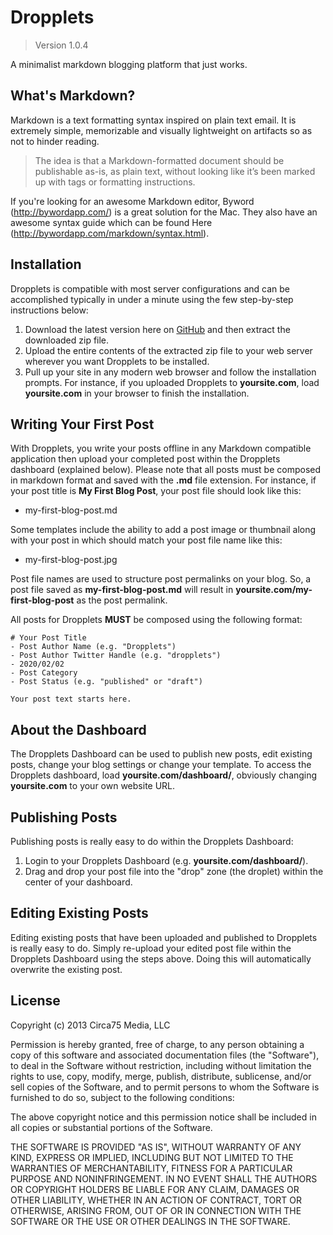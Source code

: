 Dropplets
=========

> Version 1.0.4

A minimalist markdown blogging platform that just works.

## What's Markdown?
Markdown is a text formatting syntax inspired on plain text email. It is extremely simple, memorizable and visually lightweight on artifacts so as not to hinder reading.

> The idea is that a Markdown-formatted document should be publishable as-is, as plain text, without looking like it’s been marked up with tags or formatting instructions.

If you're looking for an awesome Markdown editor, Byword (http://bywordapp.com/) is a great solution for the Mac. They also have an awesome syntax guide which can be found Here (http://bywordapp.com/markdown/syntax.html).

## Installation
Dropplets is compatible with most server configurations and can be accomplished typically in under a minute using the few step-by-step instructions below:

1. Download the latest version here on [GitHub](https://github.com/circa75/dropplets/archive/master.zip) and then extract the downloaded zip file.
3. Upload the entire contents of the extracted zip file to your web server wherever you want Dropplets to be installed. 
4. Pull up your site in any modern web browser and follow the installation prompts. For instance, if you uploaded Dropplets to **yoursite.com**, load **yoursite.com** in your browser to finish the installation.

## Writing Your First Post
With Dropplets, you write your posts offline in any Markdown compatible application then upload your completed post within the Dropplets dashboard (explained below). Please note that all posts must be composed in markdown format and saved with the **.md** file extension. For instance, if your post title is **My First Blog Post**, your post file should look like this:

- my-first-blog-post.md

Some templates include the ability to add a post image or thumbnail along with your post in which should match your post file name like this:

- my-first-blog-post.jpg

Post file names are used to structure post permalinks on your blog. So, a post file saved as **my-first-blog-post.md** will result in **yoursite.com/my-first-blog-post** as the post permalink.

All posts for Dropplets **MUST** be composed using the following format:

    # Your Post Title
    - Post Author Name (e.g. "Dropplets")
    - Post Author Twitter Handle (e.g. "dropplets")
    - 2020/02/02
    - Post Category
    - Post Status (e.g. "published" or "draft")

    Your post text starts here.
    
## About the Dashboard
The Dropplets Dashboard can be used to publish new posts, edit existing posts, change your blog settings or change your template. To access the Dropplets dashboard, load **yoursite.com/dashboard/**, obviously changing **yoursite.com** to your own website URL.

## Publishing Posts
Publishing posts is really easy to do within the Dropplets Dashboard:

1. Login to your Dropplets Dashboard (e.g. **yoursite.com/dashboard/**).
2. Drag and drop your post file into the "drop" zone (the droplet) within the center of your dashboard.

## Editing Existing Posts
Editing existing posts that have been uploaded and published to Dropplets is really easy to do. Simply re-upload your edited post file within the Dropplets Dashboard using the steps above. Doing this will automatically overwrite the existing post.

## License
Copyright (c) 2013 Circa75 Media, LLC

Permission is hereby granted, free of charge, to any person obtaining a copy of this software and associated documentation files (the "Software"), to deal in the Software without restriction, including without limitation the rights to use, copy, modify, merge, publish, distribute, sublicense, and/or sell copies of the Software, and to permit persons to whom the Software is furnished to do so, subject to the following conditions:

The above copyright notice and this permission notice shall be included in all copies or substantial portions of the Software.

THE SOFTWARE IS PROVIDED "AS IS", WITHOUT WARRANTY OF ANY KIND, EXPRESS OR IMPLIED, INCLUDING BUT NOT LIMITED TO THE WARRANTIES OF MERCHANTABILITY, FITNESS FOR A PARTICULAR PURPOSE AND NONINFRINGEMENT. IN NO EVENT SHALL THE AUTHORS OR COPYRIGHT HOLDERS BE LIABLE FOR ANY CLAIM, DAMAGES OR OTHER LIABILITY, WHETHER IN AN ACTION OF CONTRACT, TORT OR OTHERWISE, ARISING FROM, OUT OF OR IN CONNECTION WITH THE SOFTWARE OR THE USE OR OTHER DEALINGS IN THE SOFTWARE.